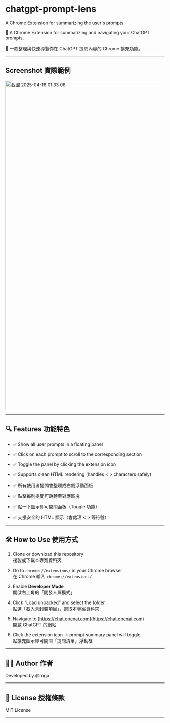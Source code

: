 # chatgpt-prompt-lens
A Chrome Extension for summarizing the user's prompts.

🧠 A Chrome Extension for summarizing and navigating your ChatGPT prompts.

🧠 一款整理與快速導覽你在 ChatGPT 提問內容的 Chrome 擴充功能。

---

## Screenshot 實際範例

<img width="1041" alt="截圖 2025-04-16 01 33 08" src="https://github.com/user-attachments/assets/d5203a01-0cc8-475f-a152-8e37b59f5ce7" />

---

## 🔍 Features 功能特色

- ✅ Show all user prompts in a floating panel
- ✅ Click on each prompt to scroll to the corresponding section
- ✅ Toggle the panel by clicking the extension icon
- ✅ Supports clean HTML rendering (handles < > characters safely)

- ✅ 所有使用者提問會整理成右側浮動面板
- ✅ 點擊每則提問可跳轉至對應區塊
- ✅ 點一下圖示即可開關面板（Toggle 功能）
- ✅ 支援安全的 HTML 顯示（會處理 < > 等符號）

---

## 🛠️ How to Use 使用方式

1. Clone or download this repository  
   複製或下載本專案資料夾

2. Go to `chrome://extensions/` in your Chrome browser  
   在 Chrome 輸入 `chrome://extensions/`

3. Enable **Developer Mode**  
   開啟右上角的「開發人員模式」

4. Click “Load unpacked” and select the folder  
   點選「載入未封裝項目」，選取本專案資料夾

5. Navigate to [https://chat.openai.com](https://chat.openai.com)  
   開啟 ChatGPT 的網站

6. Click the extension icon → prompt summary panel will toggle  
   點擴充圖示即可開關「提問清單」浮動框

---

## 🧑‍💻 Author 作者

Developed by @roga

---

## 📜 License 授權條款

MIT License

---
